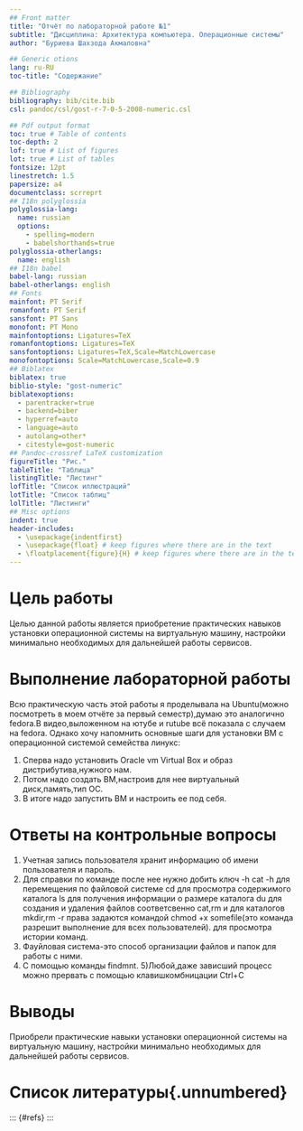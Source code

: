 ```yaml
---
## Front matter
title: "Отчёт по лабораторной работе №1"
subtitle: "Дисциплина: Архитектура компьютера. Операционные системы"
author: "Буриева Шахзода Акмаловна"

## Generic otions
lang: ru-RU
toc-title: "Содержание"

## Bibliography
bibliography: bib/cite.bib
csl: pandoc/csl/gost-r-7-0-5-2008-numeric.csl

## Pdf output format
toc: true # Table of contents
toc-depth: 2
lof: true # List of figures
lot: true # List of tables
fontsize: 12pt
linestretch: 1.5
papersize: a4
documentclass: scrreprt
## I18n polyglossia
polyglossia-lang:
  name: russian
  options:
	- spelling=modern
	- babelshorthands=true
polyglossia-otherlangs:
  name: english
## I18n babel
babel-lang: russian
babel-otherlangs: english
## Fonts
mainfont: PT Serif
romanfont: PT Serif
sansfont: PT Sans
monofont: PT Mono
mainfontoptions: Ligatures=TeX
romanfontoptions: Ligatures=TeX
sansfontoptions: Ligatures=TeX,Scale=MatchLowercase
monofontoptions: Scale=MatchLowercase,Scale=0.9
## Biblatex
biblatex: true
biblio-style: "gost-numeric"
biblatexoptions:
  - parentracker=true
  - backend=biber
  - hyperref=auto
  - language=auto
  - autolang=other*
  - citestyle=gost-numeric
## Pandoc-crossref LaTeX customization
figureTitle: "Рис."
tableTitle: "Таблица"
listingTitle: "Листинг"
lofTitle: "Список иллюстраций"
lotTitle: "Список таблиц"
lolTitle: "Листинги"
## Misc options
indent: true
header-includes:
  - \usepackage{indentfirst}
  - \usepackage{float} # keep figures where there are in the text
  - \floatplacement{figure}{H} # keep figures where there are in the text
---
```


# Цель работы

Целью данной работы является приобретение практических навыков установки операционной системы на виртуальную машину, настройки минимально необходимых для дальнейшей работы сервисов.

# Выполнение лабораторной работы

Всю практическую часть этой работы я проделывала на Ubuntu(можно посмотреть в моем отчёте за первый семестр),думаю это аналогично fedora.В видео,выложенном на ютубе и rutube всё показала с случаем на fedora.
Однако хочу напомнить основные шаги для установки ВМ с операционной системой семейства линукс:
1. Сперва надо установить Oracle vm Virtual Box и образ дистрибутива,нужного нам.
2. Потом надо создать ВМ,настроив для нее виртуальный диск,память,тип ОС.
3. В итоге надо запустить ВМ и настроить ее под себя.

# Ответы на контрольные вопросы

1. Учетная запись пользователя хранит информацию об имени пользователя и пароль.
2. Для справки по команде после нее нужно добить ключ -h cat -h для перемещения по файловой системе cd для просмотра содержимого каталога ls для получения информации о размере каталога du для создания и удаления файлов соответсвенно cat,rm и для каталогов mkdir,rm -r права задаются командой chmod +x somefile(это команда разрешит выполнение для всех пользователей). для просмотра истории команд. 
3. Фауйловая система-это способ организации файлов и папок для работы с ними. 
4. С помощью команды findmnt. 5)Любой,даже зависший процесс можно прервать с помощью клавишкомбницации Ctrl+C 

# Выводы

Приобрели практические навыки установки операционной системы на виртуальную машину, настройки минимально необходимых для дальнейшей работы сервисов.

# Список литературы{.unnumbered}

::: {#refs}
:::
